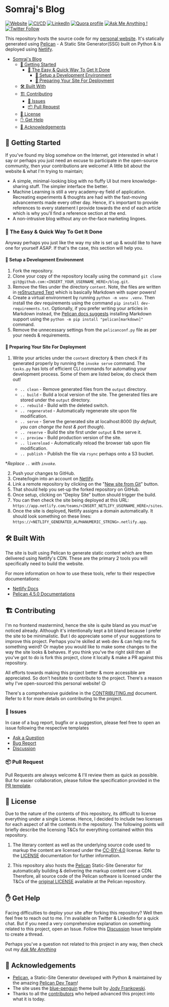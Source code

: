 # Somraj's Blog

[![Website](https://img.shields.io/website?down_color=Red&down_message=Down&label=Website&style=flat-square&up_color=Green&up_message=Up&url=https%3A%2F%2Fjarmos.netlify.app%2F)](https://jarmos.netlify.app/) [![CI/CD](https://github.com/Jarmos-san/blog/workflows/CI/CD/badge.svg)](https://github.com/Jarmos-san/blog/actions?query=workflow%3ACI%2FCD) [![LinkedIn](https://img.shields.io/static/v1?label=LinkedIn&message=Connect&color=0077B5&style=flat-square&logo=linkedin)](https://www.linkedin.com/in/jarmos/) [![Quora profile](https://img.shields.io/static/v1?label=Quora&message=QnA&color=B92B27&style=flat-square&logo=quora)](https://www.quora.com/profile/Somraj-Saha-3) [![Ask Me Anything !](https://img.shields.io/badge/Ask%20Me-Anything!-1abc9c.svg)](https://github.com/Jarmos-san/ama) [![Twitter Follow](https://img.shields.io/twitter/follow/Jarmosan?style=social)](https://twitter.com/Jarmosan)

This repository hosts the source code for my [personal website](https://jarmos.netlify.app). It's statically generated using [Pelican](https://www.getpelican.com) - A Static Site Generator(SSG) built on Python & is deployed using [Netlify](https://www.netlify.com/).

- [Somraj's Blog](#somrajs-blog)
  - [:checkered_flag: Getting Started](#checkered_flag-getting-started)
    - [:running: The Easy & Quick Way To Get It Done](#running-the-easy--quick-way-to-get-it-done)
      - [:nut_and_bolt: Setup a Development Environment](#nut_and_bolt-setup-a-development-environment)
      - [:dash: Preparing Your Site For Deployment](#dash-preparing-your-site-for-deployment)
  - [:hammer_and_wrench: Built With](#hammer_and_wrench-built-with)
  - [:building_construction: Contributing](#building_construction-contributing)
    - [:eyes: Issues](#eyes-issues)
    - [:package: Pull Request](#package-pull-request)
  - [:memo: License](#memo-license)
  - [:raised_hand: Get Help](#raised_hand-get-help)
  - [:clap: Acknowledgements](#clap-acknowledgements)

## :checkered_flag: Getting Started

If you've found my blog somehow on the Internet, got interested in what I say or perhaps you just need an excuse to participate in the open-source community, then your contributions are welcome! A little bit about the website & what I'm trying to maintain;

- A simple, minimal-looking blog with no fluffy UI but mere knowledge-sharing stuff. The simpler interface the better.
- Machine Learning is still a very academy-ey field of application. Recreating experiments & thoughts are had with the fast-moving advancements made every other day. Hence, it's important to provide references to every statement I provide towards the end of each article which is why you'll find a reference section at the end.
- A non-intrusive blog without any on-the-face marketing lingoes.

### :running: The Easy & Quick Way To Get It Done

Anyway perhaps you just like the way my site is set up & would like to have one for yourself ASAP. If that's the case, this section will help you.

#### :nut_and_bolt: Setup a Development Environment

1. Fork the repository.
2. Clone your copy of the repository locally using the command `git clone git@github.com:<INSERT_YOUR_USERNAME_HERE>/blog.git`.
3. Remove the files under the directory `content`. Note, the files are written in [reStructured Text](https://docutils.sourceforge.io/rst.html) which is basically Markdown with super powers!
4. Create a virtual environment by running `python -m venv .venv`. Then install the dev requirements using the command `pip install dev-requirements.txt`. Optionally, if you prefer writing your articles in Markdown instead, the [Pelican docs suggests](https://docs.getpelican.com/en/stable/install.html#optional-packages) installing Markdown support using the `python -m pip install "pelican[markdown]"` command.
5. Remove the unnecessary settings from the `pelicanconf.py` file as per your needs & requirements.

#### :dash: Preparing Your Site For Deployment

1. Write your articles under the `content` directory & then check if its generated properly by running the `invoke serve` command. The `tasks.py` has lots of efficient CLI commands for automating your development process. Some of them are listed below, do check them out!

     - `.. clean` - Remove generated files from the `output` directory.
     - `.. build` - Build a local version of the site. The generated files are stored under the `output` directory.
     - `.. rebuild` - Build with the deleted switch.
     - `.. regenerated` - Automatically regenerate site upon file modification.
     - `.. serve` - Serve the generated site at localhost:8000 (_by default, you can change the host & port though_).
     - `.. reserve` - Build the site first under `output` & the serve it.
     - `.. preview` - Build production version of the site.
     - `.. livereload` - Automatically reload the browser tab upon file modification.
     - `.. publish` - Publish the file via `rsync` perhaps onto a S3 bucket.

**Replace `..` with `invoke`.*

2. Push your changes to GitHub.
3. Create/login into an account on [Netlify](https://www.netlify.com).
4. Link a remote repository by clicking on the "[New site from Git](https://app.netlify.com/start)" button.
5. That should help you set-up the forked repository on GitHub.
6. Once setup, clicking on "Deploy Site" button should trigger the build.
7. You can then check the site being deployed at this URL: `https://app.netlify.com/teams/<INSERT_NETLIFY_USERNAME_HERE>/sites`.
8. Once the site is deployed, Netlify assigns a domain automatically. It should look something on these lines: `https://<NETLIFY_GENERATED_ALPHANUMERIC_STRING>.netlify.app`.

## :hammer_and_wrench: Built With

The site is built using Pelican to generate static content which are then delivered using Netlify's CDN. These are the primary 2 tools you will specifically need to build the website.

For more information on how to use these tools, refer to their respective documentations:

- [Netlify Docs](https://docs.netlify.com/)
- [Pelican 4.5.0 Documentations](https://docs.getpelican.com/en/stable/)

## :building_construction: Contributing

I'm no frontend mastermind, hence the site is quite bland as you must've noticed already. Although it's intentionally kept a bit bland because I prefer the site to be minimalistic. But I do appreciate some of your suggestions to improve this project. Perhaps you're skilled at web dev & can help me fix something weird? Or maybe you would like to make some changes to the way the site looks & behaves. If you think you've the right skill then all you've got to do is fork this project, clone it locally & make a PR against this repository.

All efforts towards making this project better & more accessible are appreciated. So don't hesitate to contribute to the project. There's a reason why I've open-sourced this personal website! :wink:

There's a comprehensive guideline in the [CONTRIBUTING.md](.github/CONTRIBUTING.md) document. Refer to it for more details on contributing to the project.

### :eyes: Issues

In case of a bug report, bugfix or a suggestion, please feel free to open an issue following the respective templates

- [Ask a Question](.github/ISSUE_TEMPLATE/ask-a-question.md)
- [Bug Report](.github/ISSUE_TEMPLATE/bug-report.md)
- [Discussion](.github/ISSUE_TEMPLATE/discussion.md)

### :package: Pull Request

Pull Requests are always welcome & I'll review them as quick as possible. But for easier collaboration, please follow the specification provided in the [PR template](.github/PULL_REQUEST_TEMPLATE.md).

## :memo: License

Due to the nature of the contents of this repository, its difficult to license everything under a single License. Hence, I decided to include two licenses for each aspect of all the contents in the repository. The following points will briefly describe the licensing T&Cs for everything contained within this repository.

1. The literary content as well as the underlying source code used to markup the content are licensed under the [CC-BY-4.0](https://spdx.org/licenses/CC-BY-4.0.html) license. Refer to the [LICENSE](LICENSE) documentation for further information.

2. This repository also hosts the [Pelican](https:www.getpelican.com) Static-Site Generator for automatically building & delivering the markup content over a CDN. Therefore, all source code of the Pelican software is licensed under the T&Cs of the [original LICENSE](https://github.com/getpelican/pelican/blob/master/LICENSE) available at the Pelican repository.

## :raised_hand: Get Help

Facing difficulties to deploy your site after forking this repository? Well then feel free to reach out to me. I'm available on Twitter & LinkedIn for a quick chat. But if you need a very comprehensive explanation on something related to this project, open an Issue. Follow this [Discussion](.github/ISSUE_TEMPLATE/discussion.md) Issue template to create a thread.

Perhaps you've a question not related to this project in any way, then check out my [*Ask Me Anything*](https://github.com/jarmos-san/ama)

## :clap: Acknowledgements

- [Pelican](https://github.com/getpelican/pelican), a Static-Site Generator developed with Python & maintained by the amazing [Pelican Dev Team](https://github.com/orgs/getpelican/people)!
- The site uses the [blue-penguin](https://github.com/jody-frankowski/blue-penguin) theme built by [Jody Frankowski](https://github.com/jody-frankowski).
- Thanks to all the [contributors](https://github.com/Jarmos-san/blog/graphs/contributors) who helped advanced this project into what it is today.
